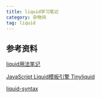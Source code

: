 ```yaml
---
title: liquid学习笔记
category: 杂物间
tag: liquid
---
```


## 参考资料

[liquid用法笔记](http://blog.csdn.net/dont27/article/details/38097581)

[JavaScript Liquid模板引擎 Tinyliquid](http://www.oschina.net/p/tinyliquid)

[liquid-syntax](http://pexcn.me/blog/2014/09/29/liquid-syntax.html)
